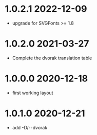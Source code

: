 1.0.2.1 2022-12-09
==================
- upgrade for SVGFonts >= 1.8

1.0.2.0 2021-03-27
==================
- Complete the dvorak translation table

1.0.0.0 2020-12-18
==================
- first working layout

1.0.1.0 2020-12-21
==================
- add -D/--dvorak
